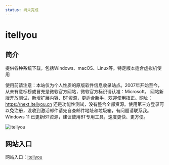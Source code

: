 ```yaml
---
status: 尚未完成
---
```

# itellyou 

## 简介

提供各种系统下载，包括Windows、macOS、Linux等。特定版本适合虚拟机使用

使用前请注意：本站仅为个人性质的原版软件信息收录站点。2007年开始至今，从未有意标榜或冒充是微软官方网站，微软官方标识请认准：Microsoft。
网站新版开放测试，新增扩展内容、BT资源，更适合新手，欢迎使用指正。网址： https://next.itellyou.cn
还是功能性测试，没有整合全部资源。使用第三方登录可以免注册，没收到激活邮件请先自查邮件地址和垃圾箱，有问题请联系我。
Windows 11 已更新BT资源，建议使用BT专用工具，速度更快、更方便。

![itellyou](https://msdn.itellyou.cn/images/20221006234339-min.png)

## 网站入口

网站入口：[itellyou](https://msdn.itellyou.cn/)


